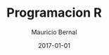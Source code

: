 ---
title: "Programacion R"
slug: "programacion-r"
date: 2017-01-01
draft: false
featuredImage: /images/programacion-con-r-blog-bernalmauricio.jpg
categories: ["Programacion R"]
keywords: ["", "","", ""]
author: "Mauricio Bernal"
menu:
  main:
    identifier: "blog"
    weight: 0 
    parent: ""
socialshare: true
---